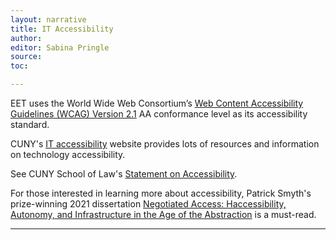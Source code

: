 ```yaml
---
layout: narrative
title: IT Accessibility
author:
editor: Sabina Pringle
source:
toc:

---
```


EET uses the World Wide Web Consortium’s [Web Content Accessibility Guidelines (WCAG) Version 2.1](https://www.w3.org/WAI/standards-guidelines/wcag/) AA conformance level as its accessibility standard.

CUNY's [IT accessibility](https://www.cuny.edu/accessibility/) website provides lots of resources and information on technology accessibility.

See CUNY School of Law's [Statement on Accessibility](https://www.law.cuny.edu/about/legal/statement-accessibility/).

For those interested in learning more about accessibility, Patrick Smyth's prize-winning 2021 dissertation [Negotiated Access: Haccessibility, Autonomy, and Infrastructure in the Age of the Abstraction](https://academicworks.cuny.edu/gc_etds/4311/) is a must-read.

---
